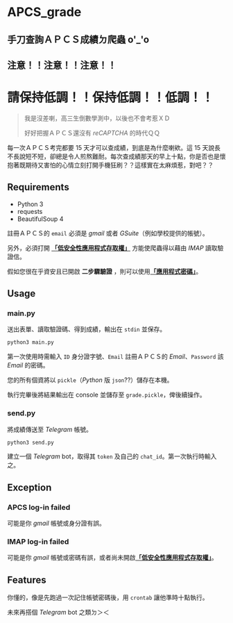 # APCS_grade
## 手刀查詢ＡＰＣＳ成績ㄉ爬蟲 o'_'o

## 注意！！注意！！注意！！
# 請保持低調！！保持低調！！低調！！

> 我是沒差喇，高三生倒數學測中，以後也不會考惹ＸＤ
>
> 好好把握ＡＰＣＳ還沒有 *reCAPTCHA* 的時代ＱＱ

每一次ＡＰＣＳ考完都要 15 天才可以查成績，到底是為什麼喇欸。這 15 天說長不長說短不短，卻總是令人煎熬難耐。每次查成績那天的早上十點，你是否也是懷抱著既期待又害怕的心情立刻打開手機狂刷？？這樣實在太麻煩惹，對吧？？

## Requirements

- Python 3
- requests
- BeautifulSoup 4

註冊ＡＰＣＳ的 `email` 必須是 *gmail* 或者 *GSuite*（例如學校提供的帳號）。

另外，必須打開 [__「低安全性應用程式存取權」__](https://myaccount.google.com/lesssecureapps) 方能使爬蟲得以藉由 *IMAP* 讀取驗證信。

假如您很在乎資安且已開啟 __二步驟驗證__ ，則可以使用[__「應用程式密碼」__](https://support.google.com/accounts/answer/185833)。

## Usage

### main.py

送出表單、讀取驗證碼、得到成績，輸出在 `stdin` 並保存。

```bash
python3 main.py
```

第一次使用時需輸入 `ID` 身分證字號、`Email` 註冊ＡＰＣＳ的 *Email*、`Password` 該 *Email* 的密碼。

您的所有個資將以 `pickle`（*Python* 版 `json`??）儲存在本機。

執行完畢後將結果輸出在 console 並儲存至 `grade.pickle`，俾後續操作。

### send.py

將成績傳送至 _Telegram_ 帳號。

```bash
python3 send.py
```

建立一個 _Telegram_ bot，取得其 `token` 及自己的 `chat_id`。第一次執行時輸入之。

## Exception

### APCS log-in failed

可能是你 *gmail* 帳號或身分證有誤。

### IMAP log-in failed

可能是你 *gmail* 帳號或密碼有誤，或者尚未開啟[__「低安全性應用程式存取權」__](https://myaccount.google.com/lesssecureapps)。

## Features

你懂的，像是先跑過一次記住帳號密碼後，用 `crontab` 讓他準時十點執行。

未來再搭個 *Telegram* bot 之類ㄉ＞＜